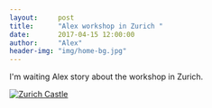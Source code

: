 ```yaml
---
layout:     post
title:      "Alex workshop in Zurich "
date:       2017-04-15 12:00:00
author:     "Alex"
header-img: "img/home-bg.jpg"
---
```


I'm waiting Alex story about the workshop in Zurich.

<a href="#">
    <img src="{{ site.baseurl }}/img/alex_workshop.jpg" alt="Zurich Castle">
</a>
